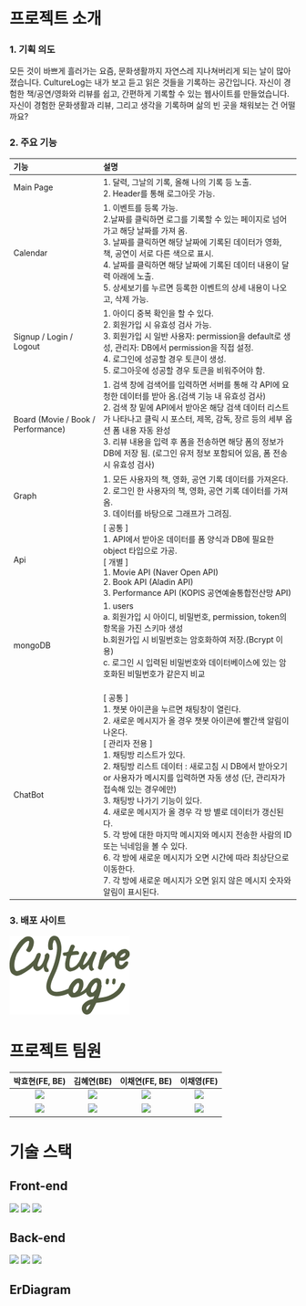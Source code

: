 <h1>  </h1>

<h1> 프로젝트 소개 </h1>
<h3> 1. 기획 의도 </h3>
모든 것이 바쁘게 흘러가는 요즘, 
문화생활까지 자연스레 지나쳐버리게 되는 날이 많아졌습니다. 
CultureLog는 내가 보고 듣고 읽은 것들을 기록하는 공간입니다. 
자신이 경험한 책/공연/영화와 리뷰를 쉽고, 간편하게 기록할 수 있는 웹사이트를 만들었습니다. 
자신이 경험한 문화생활과 리뷰, 그리고 생각을 기록하며 삶의 빈 곳을 채워보는 건 어떨까요?
<h3> 2. 주요 기능 </h3>

|기능| 설명|
|:---|:---|
|Main Page|1. 달력, 그날의 기록, 올해 나의 기록 등 노출.<br>2. Header를 통해 로그아웃 가능.|
|Calendar|1. 이벤트를 등록 가능.<br>2.날짜를 클릭하면 로그를 기록할 수 있는 페이지로 넘어가고 해당 날짜를 가져 옴.<br>3. 날짜를 클릭하면 해당 날짜에 기록된 데이터가 영화, 책, 공연이 서로 다른 색으로 표시.<br>4. 날짜를 클릭하면 해당 날짜에 기록된 데이터 내용이 달력 아래에 노출.<br>5. 상세보기를 누르면 등록한 이벤트의 상세 내용이 나오고, 삭제 가능.|
|Signup / Login / Logout|1. 아이디 중복 확인을 할 수 있다.<br>2. 회원가입 시 유효성 검사 가능.<br>3. 회원가입 시 일반 사용자: permission을 default로 생성, 관리자: DB에서 permission을 직접 설정.<br>4. 로그인에 성공할 경우 토큰이 생성.<br>5. 로그아웃에 성공할 경우 토큰을 비워주어야 함.|
|Board (Movie / Book / Performance)|1. 검색 창에 검색어를 입력하면 서버를 통해 각 API에 요청한 데이터를 받아 옴.(검색 기능 내 유효성 검사)<br>2. 검색 창 밑에 API에서 받아온 해당 검색 데이터 리스트가 나타나고 클릭 시 포스터, 제목, 감독, 장르 등의 세부 옵션 폼 내용 자동 완성<br>3. 리뷰 내용을 입력 후 폼을 전송하면 해당 폼의 정보가 DB에 저장 됨. (로그인 유저 정보 포함되어 있음, 폼 전송 시 유효성 검사)|
|Graph|1. 모든 사용자의 책, 영화, 공연 기록 데이터를 가져온다.<br>2. 로그인 한 사용자의 책, 영화, 공연 기록 데이터를 가져 옴.<br>3. 데이터를 바탕으로 그래프가 그려짐.|
|Api|[ 공통 ]<br>1. API에서 받아온 데이터를 폼 양식과 DB에 필요한 object 타입으로 가공.<br> [ 개별 ]<br>1. Movie API (Naver Open API)<br>2. Book API (Aladin API)<br>3. Performance API (KOPIS 공연예술통합전산망 API)|
|mongoDB|1. users <br>a. 회원가입 시 아이디, 비밀번호, permission, token의 항목을 가진 스키마 생성<br>b.회원가입 시 비밀번호는 암호화하여 저장.(Bcrypt 이용)<br>c. 로그인 시 입력된 비밀번호와 데이터베이스에 있는 암호화된 비밀번호가 같은지 비교<br><br>|
|ChatBot|[ 공통 ]<br>1. 챗봇 아이콘을 누르면 채팅창이 열린다. <br>2. 새로운 메시지가 올 경우 챗봇 아이콘에 빨간색 알림이 나온다. <br>[ 관리자 전용 ]<br>1. 채팅방 리스트가 있다.<br>2. 채팅방 리스트 데이터 : 새로고침 시 DB에서 받아오기 or 사용자가 메시지를 입력하면 자동 생성 (단, 관리자가 접속해 있는 경우에만)<br>3. 채팅방 나가기 기능이 있다.<br>4. 새로운 메시지가 올 경우 각 방 별로 데이터가 갱신된다.<br>5. 각 방에 대한 마지막 메시지와 메시지 전송한 사람의 ID 또는 닉네임을 볼 수 있다.<br>6. 각 방에 새로운 메시지가 오면 시간에 따라 최상단으로 이동한다.<br>7. 각 방에 새로운 메시지가 오면 읽지 않은 메시지 숫자와 알림이 표시된다.|

<h3> 3. 배포 사이트 </h3>
<a href="http://43.201.149.163:9999/"><img src="project/src/logo.png"></a>


<h1> 프로젝트 팀원 </h1>

|박효현(FE, BE)|김혜연(BE)|이채연(FE, BE)|이채영(FE)| 
|:---:|:---:|:---:|:---:|
|<img src="https://avatars.githubusercontent.com/u/116782344?v=4" width="100">|<img src="https://avatars.githubusercontent.com/u/113234712?v=4" width="100" >|<img src="https://avatars.githubusercontent.com/u/107829964?v=4" width="100" >|<img src="https://avatars.githubusercontent.com/u/116782324?v=4" width="100">| 
|<a href="https://github.com/doch2130"><img src="https://img.shields.io/badge/GitHub-181717?style=plastic&logo=GitHub&logoColor=white"/></a> |<a href="https://github.com/loveyrooney"><img src="https://img.shields.io/badge/GitHub-181717?style=plastic&logo=GitHub&logoColor=white"/></a>|<a href="https://github.com/leechaeyeon321"><img src="https://img.shields.io/badge/GitHub-181717?style=plastic&logo=GitHub&logoColor=white"/></a>|<a href="https://github.com/chaeyeongLEE"><img src="https://img.shields.io/badge/GitHub-181717?style=plastic&logo=GitHub&logoColor=white"/></a>| 

<h1> 기술 스택 </h1>
<h2>  Front-end </h2>
<div>
<img src="https://img.shields.io/badge/-react-blue"/>

<img src="https://img.shields.io/badge/-react--redux-blue"/>

<img src="https://img.shields.io/badge/-socket.io-brightgreen"/>

</div>

<h2>  Back-end </h2>

<div>

<img src="https://img.shields.io/badge/Node.js-339933?style=plastic&logo=Node.js&logoColor=white"/>

<img src="https://img.shields.io/badge/-mongoDB-brightgreen"/>
  
<img src="https://img.shields.io/badge/-jwt%20Token-blueviolet"/>

</div>


<h2>ErDiagram</h2>
<img  src="">

